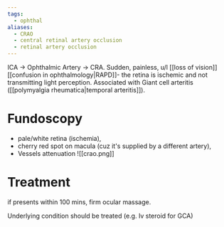 ```yaml
---
tags:
  - ophthal
aliases:
  - CRAO
  - central retinal artery occlusion
  - retinal artery occlusion
---
```

ICA -> Ophthalmic Artery -> CRA.
Sudden, painless, u/l [[loss of vision]]
[[confusion in ophthalmology|RAPD]]- the retina is ischemic and not transmitting light perception. 
Associated with Giant cell arteritis ([[polymyalgia rheumatica|temporal arteritis]]). 

# Fundoscopy
- pale/white retina (ischemia),
- cherry red spot on macula (cuz it's supplied by a different artery),
- Vessels attenuation
![[crao.png]]
# Treatment
if presents within 100 mins, firm ocular massage.

Underlying condition should be treated (e.g. Iv steroid for GCA)